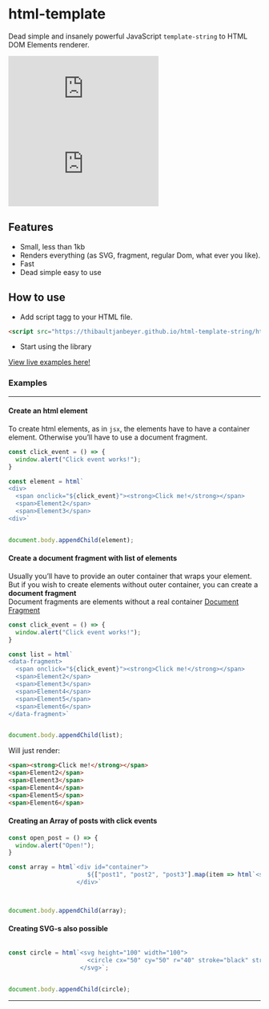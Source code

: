 # html-template

Dead simple and insanely powerful JavaScript `template-string` to HTML DOM Elements renderer.

![gzip size](http://img.badgesize.io/https://unpkg.com/kelbas/build/kelbas.min.js?compression=gzip)
![gzip size](http://img.badgesize.io/https://thibaultjanbeyer.github.io/html-template-string/html.min.js?compression=gzip)

## Features

* Small, less than 1kb
* Renders everything
  (as SVG, fragment, regular Dom, what ever you like).
* Fast
* Dead simple easy to use

## How to use 


* Add script tagg to your HTML file.
```HTML
<script src="https://thibaultjanbeyer.github.io/html-template-string/html.min.js"></script>
```

* Start using the library


[View live examples here!](https://thibaultjanbeyer.github.io/html-template-string/)

### Examples

----

#### Create an html element
To create html elements, as in `jsx`, the elements have to have a container element. Otherwise you’ll have to use a document fragment.
```js
const click_event = () => {
  window.alert("Click event works!");
}

const element = html`
<div>
  <span onclick="${click_event}"><strong>Click me!</strong></span>
  <span>Element2</span>
  <span>Element3</span>
<div>`


document.body.appendChild(element);
```

#### Create a document fragment with list of elements
Usually you’ll have to provide an outer container that wraps your element.  
But if you wish to create elements without outer container, you can create a **document fragment**  
Document fragments are elements without a real container [Document Fragment](https://developer.mozilla.org/en-US/docs/Web/API/DocumentFragment)  
```js
const click_event = () => {
  window.alert("Click event works!");
}

const list = html`
<data-fragment>
  <span onclick="${click_event}"><strong>Click me!</strong></span>
  <span>Element2</span>
  <span>Element3</span>
  <span>Element4</span>
  <span>Element5</span>
  <span>Element6</span>
</data-fragment>`


document.body.appendChild(list);
```
Will just render:
```html
<span><strong>Click me!</strong></span>
<span>Element2</span>
<span>Element3</span>
<span>Element4</span>
<span>Element5</span>
<span>Element6</span>
```

#### Creating an Array of posts with click events
```js
const open_post = () => {
  window.alert("Open!");
}

const array = html`<div id="container">
                      ${["post1", "post2", "post3"].map(item => html`<span onclick="${open_post}">${item}</span>`)}
                   </div>`



document.body.appendChild(array);
```

#### Creating SVG-s also possible
```js

const circle = html`<svg height="100" width="100">
                      <circle cx="50" cy="50" r="40" stroke="black" stroke-width="3" fill="red" />
                    </svg>`;


document.body.appendChild(circle);
```

------
